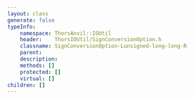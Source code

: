 ```yaml
---
layout: class
generate: false
typeInfo:
    namespace: ThorsAnvil::IOUtil
    header:    ThorsIOUtil/SignConversionOption.h
    classname: SignConversionOption-Lunsigned-long-long-R
    parent:    
    description: 
    methods: []
    protected: []
    virtual: []
children: []
---
```

